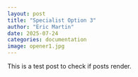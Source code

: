 ```yaml
---
layout: post
title: "Specialist Option 3"
author: "Eric Martin"
date: 2025-07-24
categories: documentation
image: opener1.jpg
---
```


This is a test post to check if posts render.
